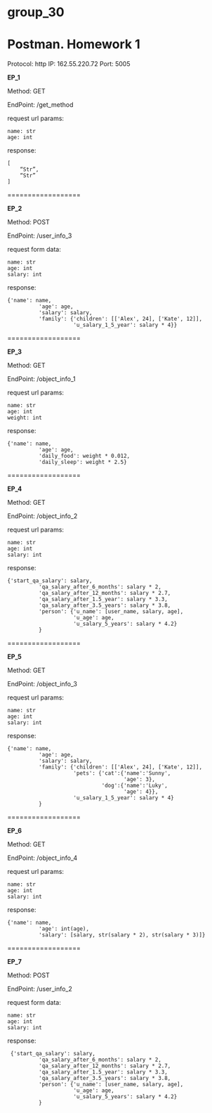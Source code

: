 # group_30
# Postman. Homework 1

Protocol: http
IP: 162.55.220.72
Port: 5005

**EP_1**

Method: GET

EndPoint: /get_method

request url params: 
  ```
  name: str
  age: int
  ```

response: 
  ```
  [
      “Str”,
      “Str”
  ]
  ```
==================

**EP_2**

Method: POST

EndPoint: /user_info_3

request form data: 
  ```
  name: str
  age: int
  salary: int
  ```

response: 
  ```
  {'name': name,
            'age': age,
            'salary': salary,
            'family': {'children': [['Alex', 24], ['Kate', 12]],
                       'u_salary_1_5_year': salary * 4}}
  ```

==================

**EP_3**

Method: GET

EndPoint: /object_info_1

request url params: 
  ```
  name: str
  age: int
  weight: int
  ```

response: 
  ```
  {'name': name,
            'age': age,
            'daily_food': weight * 0.012,
            'daily_sleep': weight * 2.5}
  ```
==================

**EP_4**

Method: GET

EndPoint: /object_info_2

request url params: 
  ```
  name: str
  age: int
  salary: int
  ```

response: 
  ```
  {'start_qa_salary': salary,
            'qa_salary_after_6_months': salary * 2,
            'qa_salary_after_12_months': salary * 2.7,
            'qa_salary_after_1.5_year': salary * 3.3,
            'qa_salary_after_3.5_years': salary * 3.8,
            'person': {'u_name': [user_name, salary, age],
                       'u_age': age,
                       'u_salary_5_years': salary * 4.2}
            }
  ```

==================

**EP_5**

Method: GET

EndPoint: /object_info_3

request url params: 
  ```
  name: str
  age: int
  salary: int
  ```

response: 
  ```
  {'name': name,
            'age': age,
            'salary': salary,
            'family': {'children': [['Alex', 24], ['Kate', 12]],
                       'pets': {'cat':{'name':'Sunny',
                                       'age': 3},
                                'dog':{'name':'Luky',
                                       'age': 4}},
                       'u_salary_1_5_year': salary * 4}
            }
  ```

==================

**EP_6**

Method: GET

EndPoint: /object_info_4

request url params: 
  ```
  name: str
  age: int
  salary: int
  ```

response: 
  ```
  {'name': name,
            'age': int(age),
            'salary': [salary, str(salary * 2), str(salary * 3)]}
  ```

==================

**EP_7**

Method: POST

EndPoint: /user_info_2

request form data: 
  ```
  name: str
  age: int
  salary: int
  ```

response: 
  ```
   {'start_qa_salary': salary,
            'qa_salary_after_6_months': salary * 2,
            'qa_salary_after_12_months': salary * 2.7,
            'qa_salary_after_1.5_year': salary * 3.3,
            'qa_salary_after_3.5_years': salary * 3.8,
            'person': {'u_name': [user_name, salary, age],
                       'u_age': age,
                       'u_salary_5_years': salary * 4.2}
            }
   ```
